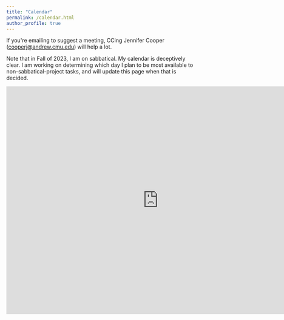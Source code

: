 ```yaml
---
title: "Calendar"
permalink: /calendar.html
author_profile: true
---
```


If you're emailing to suggest a meeting, CCing Jennifer Cooper (cooperj@andrew.cmu.edu) will help a lot.

Note that in Fall of 2023, I am on sabbatical.  My calendar is deceptively clear.  I am working on determining which day I plan to be most available to non-sabbatical-project tasks, and will update this page when that is decided.

<iframe src="https://calendar.google.com/calendar/embed?src=clegoues%40andrew.cmu.edu&ctz=America%2FNew_York" style="border: 0" width="800" height="600" frameborder="0" scrolling="no"></iframe>
